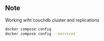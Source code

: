 ## Note 
Working wiht couchdb cluster and replications 

```bash
docker compose config 
docker compose config --services
```